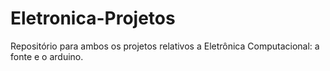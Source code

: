 # Eletronica-Projetos
Repositório para ambos os projetos relativos a Eletrônica Computacional: a fonte e o arduino.
